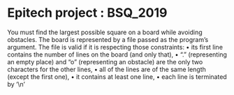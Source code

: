 # Epitech project : BSQ_2019
You must find the largest possible square on a board while avoiding obstacles.
The board is represented by a file passed as the program’s argument. The file is valid if it is respecting those
constraints:
• its first line contains the number of lines on the board (and only that),
• “.” (representing an empty place) and “o” (representing an obstacle) are the only two characters for the
other lines,
• all of the lines are of the same length (except the first one),
• it contains at least one line,
• each line is terminated by ‘\n’
